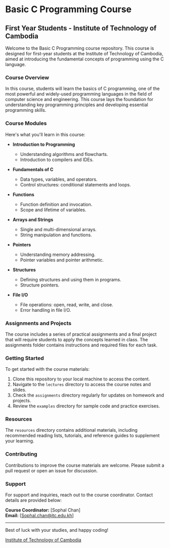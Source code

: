 # Basic C Programming Course
## First Year Students - Institute of Technology of Cambodia

Welcome to the Basic C Programming course repository. This course is designed for first-year students at the Institute of Technology of Cambodia, aimed at introducing the fundamental concepts of programming using the C language.

### Course Overview

In this course, students will learn the basics of C programming, one of the most powerful and widely-used programming languages in the field of computer science and engineering. This course lays the foundation for understanding key programming principles and developing essential programming skills.

### Course Modules

Here's what you'll learn in this course:

- **Introduction to Programming**
  - Understanding algorithms and flowcharts.
  - Introduction to compilers and IDEs.

- **Fundamentals of C**
  - Data types, variables, and operators.
  - Control structures: conditional statements and loops.

- **Functions**
  - Function definition and invocation.
  - Scope and lifetime of variables.

- **Arrays and Strings**
  - Single and multi-dimensional arrays.
  - String manipulation and functions.

- **Pointers**
  - Understanding memory addressing.
  - Pointer variables and pointer arithmetic.

- **Structures**
  - Defining structures and using them in programs.
  - Structure pointers.

- **File I/O**
  - File operations: open, read, write, and close.
  - Error handling in file I/O.

### Assignments and Projects

The course includes a series of practical assignments and a final project that will require students to apply the concepts learned in class. The assignments folder contains instructions and required files for each task.

### Getting Started

To get started with the course materials:

1. Clone this repository to your local machine to access the content.
2. Navigate to the `lectures` directory to access the course notes and slides.
3. Check the `assignments` directory regularly for updates on homework and projects.
4. Review the `examples` directory for sample code and practice exercises.

### Resources

The `resources` directory contains additional materials, including recommended reading lists, tutorials, and reference guides to supplement your learning.

### Contributing

Contributions to improve the course materials are welcome. Please submit a pull request or open an issue for discussion.

### Support

For support and inquiries, reach out to the course coordinator. Contact details are provided below:

**Course Coordinator:** [Sophal Chan]  
**Email:** [Sophal.chan@itc.edu.kh]

---

Best of luck with your studies, and happy coding!

[Institute of Technology of Cambodia](https://itc.edu.kh/home-ams/)
